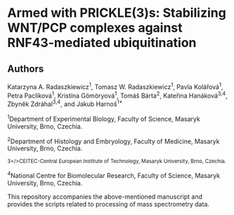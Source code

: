 # Armed with PRICKLE(3)s: Stabilizing WNT/PCP complexes against RNF43-mediated ubiquitination

## Authors

Katarzyna A. Radaszkiewicz<sup>1</sup>, Tomasz W. Radaszkiewicz<sup>1</sup>, Pavla Kolářová<sup>1</sup>, Petra Paclíková<sup>1</sup>, Kristína Gömöryová<sup>1</sup>, Tomáš Bárta<sup>2</sup>, Kateřina Hanáková<sup>3,4</sup>, Zbyněk Zdráhal<sup>3,4</sup>, and Jakub Harnoš<sup>1*</sup>

<sup>1</sup>Department of Experimental Biology, Faculty of Science, Masaryk University, Brno, Czechia. 

<sup>2</sup>Department of Histology and Embryology, Faculty of Medicine, Masaryk University, Brno, Czechia. 

<sup>3</>CEITEC-Central European Institute of Technology, Masaryk University, Brno, Czechia. 

<sup>4</sup>National Centre for Biomolecular Research, Faculty of Science, Masaryk University, Brno, Czechia. 

This repository accompanies the above-mentioned manuscript and provides the scripts related to processing of mass spectrometry data.


